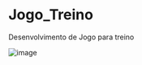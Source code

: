 # Jogo_Treino
Desenvolvimento de Jogo para treino

![image](https://user-images.githubusercontent.com/83734913/209996464-7a09f427-6978-49d7-a576-1e38d95cd316.png)
